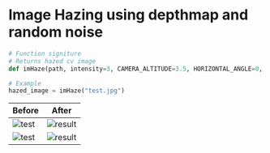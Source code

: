 # Image Hazing using depthmap and random noise


```python
# Function signiture
# Returns hazed cv image
def imHaze(path, intensity=3, CAMERA_ALTITUDE=3.5, HORIZONTAL_ANGLE=0, CAMERA_VERTICAL_FOV=64):

# Example
hazed_image = imHaze("test.jpg")
```

|Before|After|
|-----|-----|
|![test](https://user-images.githubusercontent.com/117014820/224487259-f20bae5c-bd44-4af4-88a1-af5de0917e97.jpg)|![result](https://user-images.githubusercontent.com/117014820/224487277-db58f25b-bbc8-495d-8f4c-4a30780839a1.jpg)|
| ![test](https://user-images.githubusercontent.com/117014820/224486735-cc0d7dff-9612-4d69-9b50-bb59d09ef9ea.jpg)| ![result](https://user-images.githubusercontent.com/117014820/224486796-c3daa258-6b8b-446a-8b60-512f594537b3.jpg)|
